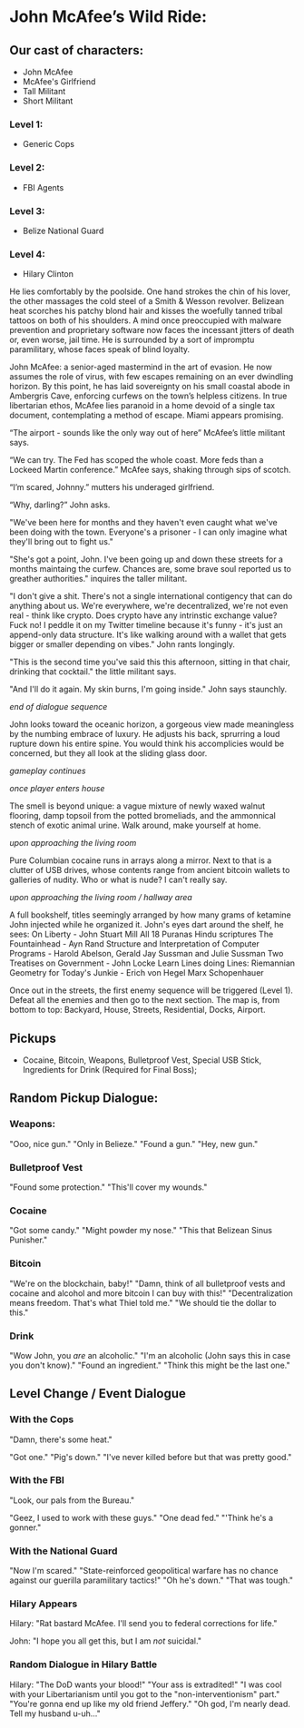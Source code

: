 ﻿# John McAfee’s Wild Ride: 

## Our cast of characters: 

- John McAfee 
- McAfee's Girlfriend 
- Tall Militant 
- Short Militant 

### Level 1: 
- Generic Cops 

### Level 2: 
- FBI Agents 

### Level 3: 
- Belize National Guard 

### Level 4: 
- Hilary Clinton 


He lies comfortably by the poolside. One hand strokes the chin of his lover, the other massages the cold steel of a Smith & Wesson revolver. Belizean heat scorches his patchy blond hair and kisses the woefully tanned tribal tattoos on both of his shoulders. A mind once preoccupied with malware prevention and proprietary software now faces the incessant jitters of death or, even worse, jail time. He is surrounded by a sort of impromptu paramilitary, whose faces speak of blind loyalty. 

John McAfee: a senior-aged mastermind in the art of evasion. He now assumes the role of virus, with few escapes remaining on an ever dwindling horizon. By this point, he has laid sovereignty on his small coastal abode in Ambergris Cave, enforcing curfews on the town’s helpless citizens. In true libertarian ethos, McAfee lies paranoid in a home devoid of a single tax document, contemplating a method of escape. Miami appears promising. 

“The airport - sounds like the only way out of here” McAfee’s little militant says. 

“We can try. The Fed has scoped the whole coast. More feds than a Lockeed Martin conference.” McAfee says, shaking through sips of scotch. 

“I’m scared, Johnny.” mutters his underaged girlfriend. 

“Why, darling?” John asks. 

"We've been here for months and they haven't even caught what we've been doing with the town. Everyone's a prisoner - I can only imagine what they'll bring out to fight us." 

"She's got a point, John. I've been going up and down these streets for a months maintaing the curfew. Chances are, some brave soul reported us to greather authorities." inquires the taller militant. 

"I don't give a shit. There's not a single international contigency that can do anything about us. We're everywhere, we're decentralized, we're not even real - think like crypto. Does crypto have any intrinstic exchange value? Fuck no! I peddle it on my Twitter timeline because it's funny - it's just an append-only data structure. It's like walking around with a wallet that gets bigger or smaller depending on vibes." John rants longingly. 

"This is the second time you've said this this afternoon, sitting in that chair, drinking that cocktail." the little militant says. 

"And I'll do it again. My skin burns, I'm going inside." John says staunchly. 

*end of dialogue sequence*

John looks toward the oceanic horizon, a gorgeous view made meaningless by the numbing embrace of luxury. He adjusts his back, sprurring a loud rupture down his entire spine. You would think his accomplicies would be concerned, but they all look at the sliding glass door. 

*gameplay continues* 

*once player enters house* 

The smell is beyond unique: a vague mixture of newly waxed walnut flooring, damp topsoil from the potted bromeliads, and the ammonnical stench of exotic animal urine. Walk around, make yourself at home. 

*upon approaching the living room* 

Pure Columbian cocaine runs in arrays along a mirror. Next to that is a clutter of USB drives, whose contents range from ancient bitcoin wallets to galleries of nudity. Who or what is nude? I can't really say. 

*upon approaching the living room / hallway area* 

A full bookshelf, titles seemingly arranged by how many grams of ketamine John injected while he organized it. John's eyes dart around the shelf, he sees: 
On Liberty - John Stuart Mill 
All 18 Puranas Hindu scriptures
The Fountainhead - Ayn Rand 
Structure and Interpretation of Computer Programs -	Harold Abelson, Gerald Jay Sussman and Julie Sussman
Two Treatises on Government - John Locke 
Learn Lines doing Lines: Riemannian Geometry for Today's Junkie - Erich von Hegel Marx Schopenhauer 

Once out in the streets, the first enemy sequence will be triggered (Level 1). Defeat all the enemies and then go to the next section. The map is, from bottom to top: Backyard, House, Streets, Residential, Docks, Airport. 

## Pickups 
- Cocaine, Bitcoin, Weapons, Bulletproof Vest, Special USB Stick, Ingredients for Drink (Required for Final Boss);  

## Random Pickup Dialogue:

### Weapons: 
"Ooo, nice gun." 
"Only in Belieze." 
"Found a gun." 
"Hey, new gun." 

### Bulletproof Vest 
"Found some protection." 
"This'll cover my wounds." 

### Cocaine 
"Got some candy." 
"Might powder my nose." 
"This that Belizean Sinus Punisher."

### Bitcoin 
"We're on the blockchain, baby!" 
"Damn, think of all bulletproof vests and cocaine and alcohol and more bitcoin I can buy with this!" 
"Decentralization means freedom. That's what Thiel told me." 
"We should tie the dollar to this." 

### Drink

"Wow John, you *are* an alcoholic."
"I'm an alcoholic (John says this in case you don't know)."
"Found an ingredient." 
"Think this might be the last one."

## Level Change / Event Dialogue 
### With the Cops 

"Damn, there's some heat." 

"Got one." 
"Pig's down." 
"I've never killed before but that was pretty good." 

### With the FBI

"Look, our pals from the Bureau."

"Geez, I used to work with these guys." 
"One dead fed." 
"'Think he's a gonner." 

### With the National Guard 

"Now I'm scared." 
"State-reinforced geopolitical warfare has no chance against our guerilla paramilitary tactics!" 
"Oh he's down." 
"That was tough." 

### Hilary Appears 

Hilary: "Rat bastard McAfee. I'll send you to federal corrections for life."

John: "I hope you all get this, but I am *not* suicidal." 

### Random Dialogue in Hilary Battle 

Hilary: 
"The DoD wants your blood!" 
"Your ass is extradited!" 
"I was cool with your Libertarianism until you got to the "non-interventionism" part." 
"You're gonna end up like my old friend Jeffery." 
"Oh god, I'm nearly dead. Tell my husband u-uh..." 

 
  
 



 


